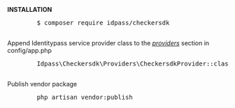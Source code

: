 <div>
    <strong>INSTALLATION</strong>
</div>

<p>
   <pre>
        $ composer require idpass/checkersdk
   </pre>
</p>

<p>
   Append Identitypass service provider class to the <u><i>providers</i></u> section in config/app.php
   <pre>
        Idpass\Checkersdk\Providers\CheckersdkProvider::class,
   </pre>
</p>

<p>
   Publish vendor package
   <pre>
        php artisan vendor:publish
   </pre>
</p>